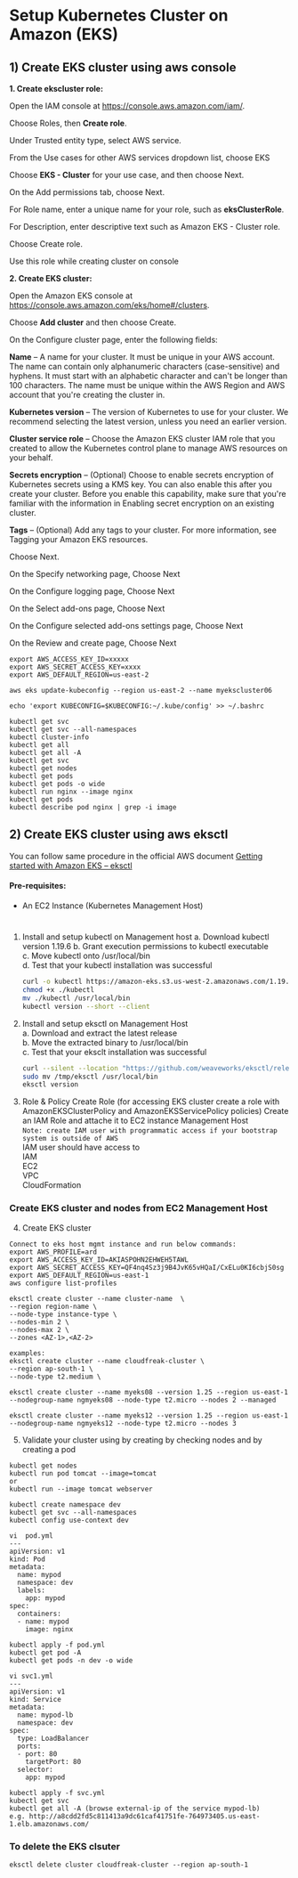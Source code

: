 # Setup Kubernetes Cluster on Amazon (EKS)

## 1) Create EKS cluster using aws console

**1. Create ekscluster role:**
 
Open the IAM console at https://console.aws.amazon.com/iam/.

Choose Roles, then **Create role**.

Under Trusted entity type, select AWS service.

From the Use cases for other AWS services dropdown list, choose EKS

Choose **EKS - Cluster** for your use case, and then choose Next.

On the Add permissions tab, choose Next.

For Role name, enter a unique name for your role, such as **eksClusterRole**.

For Description, enter descriptive text such as Amazon EKS - Cluster role.

Choose Create role.

Use this role while creating cluster on console
	
**2. Create EKS cluster:**
 
Open the Amazon EKS console at https://console.aws.amazon.com/eks/home#/clusters.

Choose **Add cluster** and then choose Create.

On the Configure cluster page, enter the following fields:

**Name** – A name for your cluster. It must be unique in your AWS account. The name can contain only alphanumeric characters (case-sensitive) and hyphens. It must start with an alphabetic character and can't be longer than 100 characters. The name must be unique within the AWS Region and AWS account that you're creating the cluster in.

**Kubernetes version** – The version of Kubernetes to use for your cluster. We recommend selecting the latest version, unless you need an earlier version.

**Cluster service role** – Choose the Amazon EKS cluster IAM role that you created to allow the Kubernetes control plane to manage AWS resources on your behalf.

**Secrets encryption** – (Optional) Choose to enable secrets encryption of Kubernetes secrets using a KMS key. You can also enable this after you create your cluster. Before you enable this capability, make sure that you're familiar with the information in Enabling secret encryption on an existing cluster.

**Tags** – (Optional) Add any tags to your cluster. For more information, see Tagging your Amazon EKS resources.

Choose Next.

On the Specify networking page, Choose Next 

On the Configure logging page, Choose Next

On the Select add-ons page, Choose Next

On the Configure selected add-ons settings page, Choose Next

On the Review and create page, Choose Next

```
export AWS_ACCESS_KEY_ID=xxxxx
export AWS_SECRET_ACCESS_KEY=xxxx
export AWS_DEFAULT_REGION=us-east-2
	
aws eks update-kubeconfig --region us-east-2 --name myekscluster06

echo 'export KUBECONFIG=$KUBECONFIG:~/.kube/config' >> ~/.bashrc
	
kubectl get svc
kubectl get svc --all-namespaces
kubectl cluster-info 
kubectl get all
kubectl get all -A
kubectl get svc
kubectl get nodes
kubectl get pods 
kubectl get pods -o wide
kubectl run nginx --image nginx
kubectl get pods
kubectl describe pod nginx | grep -i image
```

## 2) Create EKS cluster using aws eksctl

You can follow same procedure in the official  AWS document [Getting started with Amazon EKS – eksctl](https://docs.aws.amazon.com/eks/latest/userguide/getting-started-eksctl.html)   

#### Pre-requisites: 
  - An EC2 Instance (Kubernetes Management Host)
# 
1. Install and setup kubectl on Management host
   a. Download kubectl version 1.19.6 
   b. Grant execution permissions to kubectl executable   
   c. Move kubectl onto /usr/local/bin   
   d. Test that your kubectl installation was successful    
   ```sh
   curl -o kubectl https://amazon-eks.s3.us-west-2.amazonaws.com/1.19.6/2021-01-05/bin/linux/amd64/kubectl
   chmod +x ./kubectl
   mv ./kubectl /usr/local/bin 
   kubectl version --short --client
   ```
2. Install and setup eksctl on Management Host   
   a. Download and extract the latest release   
   b. Move the extracted binary to /usr/local/bin   
   c. Test that your eksclt installation was successful   
   ```sh
   curl --silent --location "https://github.com/weaveworks/eksctl/releases/latest/download/eksctl_$(uname -s)_amd64.tar.gz" | tar xz -C /tmp
   sudo mv /tmp/eksctl /usr/local/bin
   eksctl version
   ```
3. Role & Policy
Create Role (for accessing EKS cluster create a role with AmazonEKSClusterPolicy and AmazonEKSServicePolicy policies)
Create an IAM Role and attache it to EC2 instance Management Host  
   `Note: create IAM user with programmatic access if your bootstrap system is outside of AWS`   
   IAM user should have access to   
   IAM   
   EC2   
   VPC    
   CloudFormation
 
### Create EKS cluster and nodes from EC2 Management Host
4. Create EKS cluster
```
Connect to eks host mgmt instance and run below commands:
export AWS_PROFILE=ard
export AWS_ACCESS_KEY_ID=AKIASPOHN2EHWEH5TAWL
export AWS_SECRET_ACCESS_KEY=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
export AWS_DEFAULT_REGION=us-east-1
aws configure list-profiles

eksctl create cluster --name cluster-name  \
--region region-name \
--node-type instance-type \
--nodes-min 2 \
--nodes-max 2 \ 
--zones <AZ-1>,<AZ-2>
   
examples:
eksctl create cluster --name cloudfreak-cluster \
--region ap-south-1 \
--node-type t2.medium \

eksctl create cluster --name myeks08 --version 1.25 --region us-east-1 --nodegroup-name ngmyeks08 --node-type t2.micro --nodes 2 --managed

eksctl create cluster --name myeks12 --version 1.25 --region us-east-1 --nodegroup-name ngmyeks12 --node-type t2.micro --nodes 3
```
   
5. Validate your cluster using by creating by checking nodes and by creating a pod 
```
kubectl get nodes
kubectl run pod tomcat --image=tomcat 
or 
kubectl run --image tomcat webserver

kubectl create namespace dev
kubectl get svc --all-namespaces
kubectl config use-context dev

vi  pod.yml
---
apiVersion: v1
kind: Pod
metadata:
  name: mypod
  namespace: dev
  labels:
    app: mypod
spec:
  containers:
  - name: mypod
    image: nginx

kubectl apply -f pod.yml
kubectl get pod -A
kubectl get pods -n dev -o wide

vi svc1.yml
---
apiVersion: v1
kind: Service
metadata:
  name: mypod-lb
  namespace: dev
spec:
  type: LoadBalancer
  ports:
  - port: 80
    targetPort: 80
  selector:
    app: mypod

kubectl apply -f svc.yml
kubectl get svc
kubectl get all -A (browse external-ip of the service mypod-lb)
e.g. http://a8cdd2fd5c811413a9dc61caf41751fe-764973405.us-east-1.elb.amazonaws.com/
```
 
   
### To delete the EKS clsuter 
``` 
eksctl delete cluster cloudfreak-cluster --region ap-south-1
```

